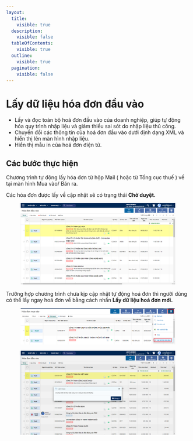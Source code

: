 ```yaml
---
layout:
  title:
    visible: true
  description:
    visible: false
  tableOfContents:
    visible: true
  outline:
    visible: true
  pagination:
    visible: false
---
```


# Lấy dữ liệu hóa đơn đầu vào

* Lấy và đọc toàn bộ hoá đơn đầu vào của doanh nghiệp, giúp tự động hóa quy trình nhập liệu và giảm thiểu sai sót do nhập liệu thủ công.
* Chuyển đổi các thông tin của hoá đơn đầu vào dưới định dạng XML và hiển thị lên màn hình nhập liệu.
* Hiển thị mẫu in của hoá đơn điện tử.

## Các bước thực hiện

Chương trình tự động lấy hóa đơn từ hộp Mail ( hoặc từ Tổng cục thuế ) về tại màn hình Mua vào/ Bán ra.&#x20;

Các hóa đơn được lấy về cập nhật sẽ có trạng thái **Chờ duyệt.**

<figure><img src=".gitbook/assets/74.png" alt=""><figcaption></figcaption></figure>

Trường hợp chương trình chưa kịp cập nhật tự động hoá đơn thì người dùng có thể lấy ngay hoá đơn về bằng cách nhấn **Lấy dữ liệu hoá đơn mới.**

<figure><img src=".gitbook/assets/image (1) (1).png" alt=""><figcaption></figcaption></figure>

<figure><img src=".gitbook/assets/image (2) (1).png" alt=""><figcaption></figcaption></figure>
